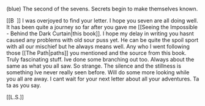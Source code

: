 (blue) The second of the sevens. Secrets begin to make themselves known.

[[B  ]]
I was overjoyed to find your letter.
I hope you seven are all doing well.
It has been quite a journey so far after you gave me [[Seeing the Impossible - Behind the Dark Curtain|this book]].
I hope my delay in writing you hasnt caused any problems with old sour puss yet.
He can be quite the spoil sport with all our mischief but he always means well.
Any who I went following those [[The Path|paths]] you mentioned and the source from this book.
Truly fascinating stuff. Ive done some branching out too.
Always about the same as what you all saw. So strange.
The silence and the stillness is something Ive never really seen before.
Will do some more looking while you all are away.
I cant wait for your next letter about all your adventures.
Ta ta as you say.  

[[L.S.]]